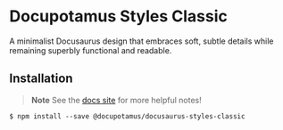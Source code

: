 # Docupotamus Styles Classic

A minimalist Docusaurus design that embraces soft, subtle details while
remaining superbly functional and readable.

## Installation

> **Note**
> See the [docs site](https://www.docupotamus.io/docs/styles/styles-classic/)
> for more helpful notes!

```shell
$ npm install --save @docupotamus/docusaurus-styles-classic
```
